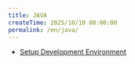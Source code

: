 ```yaml
---
title: JAVA
createTime: 2025/10/10 00:00:00
permalink: /en/java/
---
```


- [Setup Development Environment](./setup-development-environment.md)
